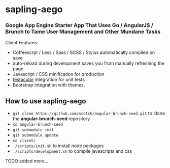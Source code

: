 # sapling-aego
### Google App Engine Starter App That Uses Go / AngularJS / Brunch to Tame User Management and Other Mundane Tasks

Client Features:
* Coffeescrpt / Less / Sass / SCSS / Stylus automatically compiled on save
* auto-reload during development saves you from manually refreshing the page
* Javascript / CSS minification for production
* [testacular](https://github.com/vojtajina/testacular) integration for
  unit tests
* Bootstrap integration with themes.

## How to use sapling-aego

* `git clone https://github.com/scotch/angular-brunch-seed.git` to clone the **angular-brunch-seed** repository
* `cd angular-brunch-seed`
* `git submodule init`
* `git submodule update`
* `cd client/`
* `./scripts/init.sh` to install node packages
* `./scripts/development.sh` to compile javascripts and css

TODO added more...
